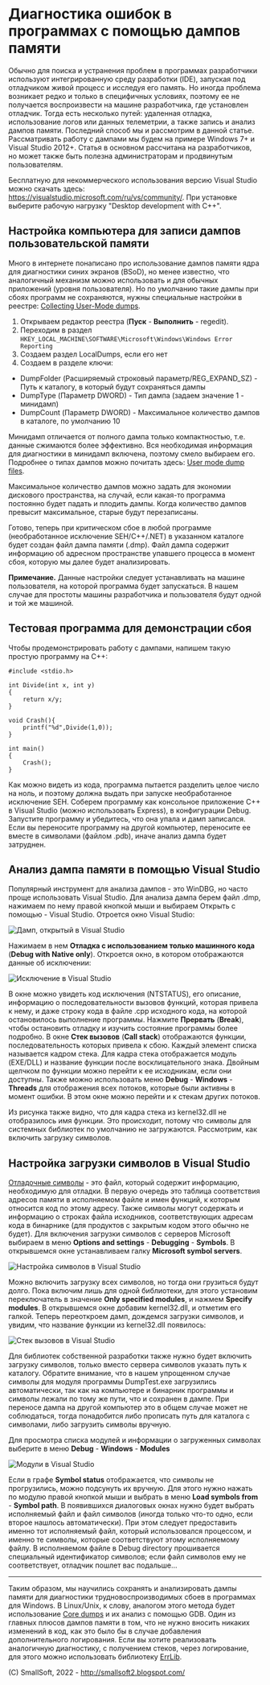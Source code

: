 # Диагностика ошибок в программах с помощью дампов памяти

Обычно для поиска и устранения проблем в программах разработчики используют интегрированную среду разработки (IDE), запуская под отладчиком живой процесс и исследуя его память. Но иногда проблема возникает редко и только в специфичных условиях, поэтому ее не получается воспроизвести на машине разработчика, где установлен отладчик. Тогда есть несколько путей: удаленная отладка, использование логов или данных телеметрии, а также запись и анализ дампов памяти. Последний способ мы и рассмотрим в данной статье. Рассматривать работу с дампами мы будем на примере Windows 7+ и Visual Studio 2012+. Статья в основном рассчитана на разработчиков, но может также быть полезна администраторам и продвинутым пользователям.

Бесплатную для некоммерческого использования версию Visual Studio можно скачать здесь: <https://visualstudio.microsoft.com/ru/vs/community/>. При установке выберите рабочую нагрузку "Desktop development with C++".

## Настройка компьютера для записи дампов пользовательской памяти

Много в интернете понаписано про использование дампов памяти ядра для диагностики синих экранов (BSoD), но менее известно, что аналогичный механизм можно использовать и для обычных приложений (уровня пользователя). Но по умолчанию такие дампы при сбоях программ не сохраняются, нужны специальные настройки в реестре: [Collecting User-Mode dumps](https://docs.microsoft.com/en-us/windows/win32/wer/collecting-user-mode-dumps).

1. Открываем редактор реестра (**Пуск** - **Выполнить** - regedit).
2. Переходим в раздел `HKEY_LOCAL_MACHINE\SOFTWARE\Microsoft\Windows\Windows Error Reporting`
3. Создаем раздел LocalDumps, если его нет
4. Создаем в разделе ключи:

- DumpFolder (Расширяемый строковый параметр/REG_EXPAND_SZ) - Путь к каталогу, в который будут сохраняться дампы
- DumpType (Параметр DWORD) - Тип дампа (задаем значение 1 - минидамп)
- DumpCount (Параметр DWORD) - Максимальное количество дампов в каталоге, по умолчанию 10

Минидамп отличается от полного дампа только компактностью, т.е. данные сжимаются более эффективно. Вся необходимая информация для диагностики в минидамп включена, поэтому смело выбираем его. Подробнее о типах дампов можно почитать здесь: [User mode dump files](https://docs.microsoft.com/en-us/windows-hardware/drivers/debugger/user-mode-dump-files#minidumps).

Максимальное количество дампов можно задать для экономии дискового пространства, на случай, если какая-то программа постоянно будет падать и плодить дампы. Когда количество дампов превысит максимальное, старые будут перезаписаны.

Готово, теперь при критическом сбое в любой программе (необработанное исключение SEH/C++/.NET) в указанном каталоге будет создан файл дампа памяти (.dmp). Файл дампа содержит информацию об адресном пространстве упавшего процесса в момент сбоя, которую мы далее будет анализировать.

**Примечание.** Данные настройки следует устанавливать на машине пользователя, на которой программа будет запускаться. В нашем случае для простоты машины разработчика и пользователя будут одной и той же машиной.

## Тестовая программа для демонстрации сбоя

Чтобы продемонстрировать работу с дампами, напишем такую простую программу на С++:

```
#include <stdio.h>

int Divide(int x, int y)
{
	return x/y;
}

void Crash(){
	printf("%d",Divide(1,0));
}

int main()
{
	Crash();	
}
```

Как можно видеть из кода, программа пытается разделить целое число на ноль, и поэтому должна выдать при запуске необработанное исключение SEH. Соберем программу как консольное приложение С++ в Visual Studio (можно использовать Express), в конфигурации Debug. Запустите программу и убедитесь, что она упала и дамп записался. Если вы переносите программу на другой компьютер, переносите ее вместе в символами (файлом .pdb), иначе анализ дампа будет затруднен.

## Анализ дампа памяти в помощью Visual Studio

Популярный инструмент для анализа дампов - это WinDBG, но часто проще использовать Visual Studio. Для анализа дампа берем файл .dmp, нажимаем по нему правой кнопкой мыши и выбираем Открыть с помощью - Visual Studio. Отроется окно Visual Studio:

![Дамп, открытый в Visual Studio](vs-open-dmp.png)

Нажимаем в нем **Отладка с использованием только машинного кода** (**Debug with Native only**). Откроется окно, в котором отображаются данные об исключении:

![Исключение в Visual Studio](vs-exception.png)

В окне можно увидеть код исключения (NTSTATUS), его описание, информацию о последовательности вызовов функций, которая привела к нему, и даже строку кода в файле .cpp исходного кода, на которой остановилось выполнение программы. Нажмите **Прервать** (**Break**), чтобы остановить отладку и изучить состояние программы более подробно. В окне **Стек вызовов** (**Call stack**) отображаются функции, последовательность которых привела к сбою. Каждый элемент списка называется кадром стека. Для кадра стека отображается модуль (EXE/DLL) и название функции после восклицательного знака. Двойным щелчком по функции можно перейти к ее исходникам, если они доступны. Также можно использовать меню **Debug** - **Windows** - **Threads** для отображения всех потоков, которые были активны в момент ошибки. В этом окне можно перейти и к стекам других потоков.

Из рисунка также видно, что для кадра стека из kernel32.dll не отобразилось имя функции. Это происходит, потому что символы для системных библиотек по умолчанию не загружаются. Рассмотрим, как включить загрузку символов.

## Настройка загрузки символов в Visual Studio

[Отладочные символы](https://docs.microsoft.com/en-us/windows/win32/dxtecharts/debugging-with-symbols) - это файл, который содержит информацию, необходимую для отладки. В первую очередь это таблица соответствия адресов памяти в исполняемом файле и имен функций, к которым относится код по этому адресу. Также символы могут содержать и информацию о строках файла исходников, соответствующих адресам кода в бинарнике (для продуктов с закрытым кодом этого обычно не будет). Для включения загрузки символов с серверов Microsoft выбираем в меню **Options and settings** - **Debugging** - **Symbols**. В открывшемся окне устанавливаем галку **Microsoft symbol servers**.

![Настройка символов в Visual Studio](vs-symbols.png)

Можно включить загрузку всех символов, но тогда они грузиться будут долго. Пока включим лишь для одной библиотеки, для этого установим переключатель в значение **Only specified modules**, и нажмем **Specify modules**. В открывшемся окне добавим kernel32.dll, и отметим его галкой. Теперь переоткроем дамп, дождемся загрузки символов, и увидим, что название функции из kernel32.dll появилось:

![Стек вызовов в Visual Studio](vs-stack-symbols.png)

Для библиотек собственной разработки также нужно будет включить загрузку символов, только вместо сервера символов указать путь к каталогу. Обратите внимание, что в нашем упрощенном случае символы для модуля программы DumpTest.exe загрузились автоматически, так как на компьютере и бинарник программы и символы лежали по тому же пути, что и сохранен в дампе. При переносе дампа на другой компьютер это в общем случае может не соблюдаться, тогда понадобится либо прописать путь для каталога с символами, либо загрузить символы вручную.

Для просмотра списка модулей и информации о загруженных символах выберите в меню **Debug** - **Windows** - **Modules**

![Модули в Visual Studio](vs-modules.png)

Если в графе **Symbol status** отображается, что символы не прогрузились, можно подсунуть их вручную. Для этого нужно нажать по модулю правой кнопкой мыши и выбрать в меню **Load symbols from** - **Symbol path**. В появившихся диалоговых окнах нужно будет выбрать исполняемый файл и файл символов (иногда только что-то одно, если второе нашлось автоматически). При этом следует предоставить именно тот исполняемый файл, который использовался процессом, и именно те символы, которые соответствуют этому исполняемому файлу. В исполняемом файле в Debug directory прошивается специальный идентификатор символов; если файл символов ему не соответствует, отладчик пошлет вас подальше...

---

Таким образом, мы научились сохранять и анализировать дампы памяти для диагностики трудновоспроизводимых сбоев в программах для Windows. В Linux/Unix, к слову, аналогом этого метода будет использование [Core dumps](https://rtfm.co.ua/linux-sozdanie-coredump-pamyati-processa-debian-i-systemd-coredump/) и их анализ с помощью GDB. Один из главных плюсов дампов памяти в том, что не нужно вносить никаких изменений в код, как это было бы в случае добавления дополнительного логирования. Если вы хотите реализовать аналогичную диагностику, с получением стеков, через логирование, для этого можно использовать библиотеку [ErrLib](https://github.com/MSDN-WhiteKnight/ErrLib).

(C) SmallSoft, 2022 - http://smallsoft2.blogspot.com/
